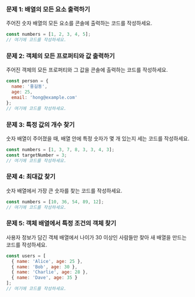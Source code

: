 ### 문제 1: 배열의 모든 요소 출력하기

주어진 숫자 배열의 모든 요소를 콘솔에 출력하는 코드를 작성하세요.

```javascript
const numbers = [1, 2, 3, 4, 5];
// 여기에 코드를 작성하세요.
```

### 문제 2: 객체의 모든 프로퍼티와 값 출력하기

주어진 객체의 모든 프로퍼티와 그 값을 콘솔에 출력하는 코드를 작성하세요.

```javascript
const person = {
  name: '홍길동',
  age: 25,
  email: 'hong@example.com'
};
// 여기에 코드를 작성하세요.
```

### 문제 3: 특정 값의 개수 찾기

숫자 배열이 주어졌을 때, 배열 안에 특정 숫자가 몇 개 있는지 세는 코드를 작성하세요.

```javascript
const numbers = [1, 3, 7, 8, 3, 3, 4, 3];
const targetNumber = 3;
// 여기에 코드를 작성하세요.
```

### 문제 4: 최대값 찾기

숫자 배열에서 가장 큰 숫자를 찾는 코드를 작성하세요.

```javascript
const numbers = [10, 36, 54, 89, 12];
// 여기에 코드를 작성하세요.
```

### 문제 5: 객체 배열에서 특정 조건의 객체 찾기

사용자 정보가 담긴 객체 배열에서 나이가 30 이상인 사람들만 찾아 새 배열을 만드는 코드를 작성하세요.

```javascript
const users = [
  { name: 'Alice', age: 25 },
  { name: 'Bob', age: 30 },
  { name: 'Charlie', age: 28 },
  { name: 'Dave', age: 35 }
];
// 여기에 코드를 작성하세요.
```

